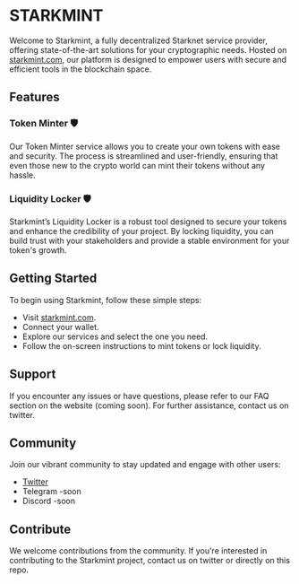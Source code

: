 # STARKMINT

Welcome to Starkmint, a fully decentralized Starknet service provider, offering state-of-the-art solutions for your cryptographic needs. Hosted on [starkmint.com](https://starkmint.com), our platform is designed to empower users with secure and efficient tools in the blockchain space.

## Features
### Token Minter 🛡️
Our Token Minter service allows you to create your own tokens with ease and security. The process is streamlined and user-friendly, ensuring that even those new to the crypto world can mint their tokens without any hassle.

### Liquidity Locker 🛡️
Starkmint’s Liquidity Locker is a robust tool designed to secure your tokens and enhance the credibility of your project. By locking liquidity, you can build trust with your stakeholders and provide a stable environment for your token's growth.

## Getting Started
To begin using Starkmint, follow these simple steps:

- Visit [starkmint.com](https://starkmint.com).
- Connect your wallet.
- Explore our services and select the one you need.
- Follow the on-screen instructions to mint tokens or lock liquidity.

## Support
If you encounter any issues or have questions, please refer to our FAQ section on the website (coming soon). For further assistance, contact us on twitter.

## Community
Join our vibrant community to stay updated and engage with other users:
- [Twitter](https://twitter.com/starkminzor)
- Telegram -soon
- Discord -soon

## Contribute
We welcome contributions from the community. If you're interested in contributing to the Starkmint project, contact us on twitter or directly on this repo.
